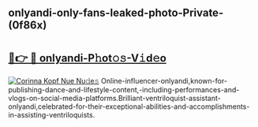 ## onlyandi-only-fans​-leaked-photo​-Private-(0f86x)


# <h2><a href="https://mediaupload.pro?title=onlyandi&ref=git">🔗👉 🔴 onlyandi-P𝚑ot𝚘𝚜-V𝚒d𝚎o</a></h2>

[![Corinna Kopf Nue Nu𝚍e𝚜](https://i.imgur.com/0qMVB7G.gif)](https://mediaupload.pro?title=onlyandi&ref=git)
Online-influencer-onlyandi,known-for-publishing-dance-and-lifestyle-content,-including-performances-and-vlogs-on-social-media-platforms.Brilliant-ventriloquist-assistant-onlyandi,celebrated-for-their-exceptional-abilities-and-accomplishments-in-assisting-ventriloquists.  